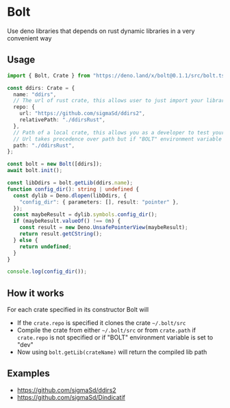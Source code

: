 # Bolt

Use deno libraries that depends on rust dynamic libraries in a very convenient
way

## Usage

```ts
import { Bolt, Crate } from "https://deno.land/x/bolt@0.1.1/src/bolt.ts";

const ddirs: Crate = {
  name: "ddirs",
  // The url of rust crate, this allows user to just import your library for it to work out of the box
  repo: {
    url: "https://github.com/sigmaSd/ddirs2",
    relativePath: "./ddirsRust",
  },
  // Path of a local crate, this allows you as a developer to test your changes locally
  // Url takes precedence over path but if "BOLT" environment variable is set to "dev", path takes precedence (which you should set when developing)
  path: "./ddirsRust",
};

const bolt = new Bolt([ddirs]);
await bolt.init();

const libDdirs = bolt.getLib(ddirs.name);
function config_dir(): string | undefined {
  const dylib = Deno.dlopen(libDdirs, {
    "config_dir": { parameters: [], result: "pointer" },
  });
  const maybeResult = dylib.symbols.config_dir();
  if (maybeResult.valueOf() !== 0n) {
    const result = new Deno.UnsafePointerView(maybeResult);
    return result.getCString();
  } else {
    return undefined;
  }
}

console.log(config_dir());
```

## How it works

For each crate specified in its constructor Bolt will

- If the `crate.repo` is specified it clones the crate `~/.bolt/src`
- Compile the crate from either `~/.bolt/src` or from `crate.path` if
  `crate.repo` is not specified or if "BOLT" environment variable is set to
  "dev"
- Now using `bolt.getLib(crateName)` will return the compiled lib path

## Examples

- https://github.com/sigmaSd/ddirs2
- https://github.com/sigmaSd/Dindicatif
